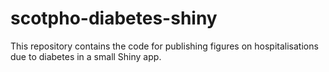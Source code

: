 # scotpho-diabetes-shiny
This repository contains the code for publishing figures on hospitalisations due to diabetes in a small Shiny app. 
